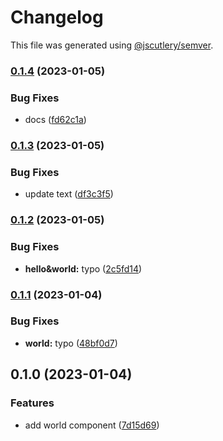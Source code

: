 # Changelog

This file was generated using [@jscutlery/semver](https://github.com/jscutlery/semver).

### [0.1.4](https://github.com/AchrafElYaacoubi/react-monorepo/compare/atoms-world-0.1.3...atoms-world-0.1.4) (2023-01-05)


### Bug Fixes

* docs ([fd62c1a](https://github.com/AchrafElYaacoubi/react-monorepo/commit/fd62c1aabd91d031f52c6be20047cdfa4c179957))

### [0.1.3](https://github.com/AchrafElYaacoubi/react-monorepo/compare/atoms-world-0.1.2...atoms-world-0.1.3) (2023-01-05)


### Bug Fixes

* update text ([df3c3f5](https://github.com/AchrafElYaacoubi/react-monorepo/commit/df3c3f52c484624164abbed524b021dee0d06f17))

### [0.1.2](https://github.com/AchrafElYaacoubi/react-monorepo/compare/atoms-world-0.1.1...atoms-world-0.1.2) (2023-01-05)


### Bug Fixes

* **hello&world:** typo ([2c5fd14](https://github.com/AchrafElYaacoubi/react-monorepo/commit/2c5fd14b92a3e03191cb0f74340fc259d66179ec))

### [0.1.1](https://github.com/AchrafElYaacoubi/react-monorepo/compare/atoms-world-0.1.0...atoms-world-0.1.1) (2023-01-04)


### Bug Fixes

* **world:** typo ([48bf0d7](https://github.com/AchrafElYaacoubi/react-monorepo/commit/48bf0d7f51321386f5728d18fc2d678dfcd1e1ba))

## 0.1.0 (2023-01-04)


### Features

* add world component ([7d15d69](https://github.com/AchrafElYaacoubi/react-monorepo/commit/7d15d6962963030ff55acb5692538616196c67a5))

